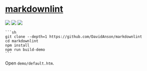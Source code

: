# [markdownlint](https://github.com/DavidAnson/markdownlint)

![](https://img.shields.io/github/license/DavidAnson/markdownlint?style=flat-square) ![](https://img.shields.io/github/last-commit/scillidan/markdownlint/main?label=last%20commit%20(fork)&style=flat-square) ![](https://img.shields.io/badge/Vercel-black?style=flat&logo=Vercel&logoColor=white)

````{tab} From source
```sh
git clone --depth=1 https://github.com/DavidAnson/markdownlint
cd markdownlint
npm install
npm run build-demo
```
````

Open `demo/default.htm`.
